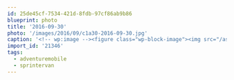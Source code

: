 ```yaml
---
id: 25de45cf-7534-421d-8fdb-97cf86ab9b86
blueprint: photo
title: '2016-09-30'
photo: '/images/2016/09/c1a30-2016-09-30.jpg'
caption: '<!-- wp:image --><figure class="wp-block-image"><img src="/assets/images/2016/09/c1a30-2016-09-30.jpg" /></figure><!-- /wp:image --><!-- wp:paragraph --><p>So this happened today. Yes, the Land Cruiser guy bought a Mercedes. #sprintervan #adventuremobile</p><!-- /wp:paragraph -->'
import_id: '21346'
tags:
  - adventuremobile
  - sprintervan
---
```

